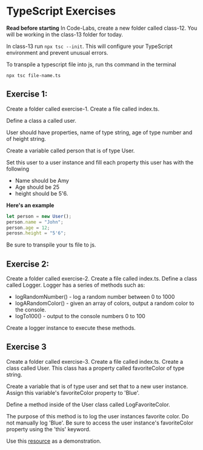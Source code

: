 # TypeScript Exercises

**Read before starting**
In Code-Labs, create a new folder called class-12. You will be working in the class-13 folder for today.

In class-13 run `npx tsc --init`. This will configure your TypeScript environment and prevent unusual errors.

To transpile a typescript file into js, run ths command in the terminal

```
npx tsc file-name.ts
```

## Exercise 1:

Create a folder called exercise-1. Create a file called index.ts.

Define a class a called user.

User should have properties, name of type string, age of type number and of height string.

Create a variable called person that is of type User.

Set this user to a user instance and fill each property this user has with the following

- Name should be Amy
- Age should be 25
- height should be 5'6.

**Here's an example**

```js
let person = new User();
person.name = "John";
person.age = 12;
perosn.height = "5'6";
```

Be sure to transpile your ts file to js.

## Exercise 2:

Create a folder called exercise-2. Create a file called index.ts.
Define a class called Logger.
Logger has a series of methods such as:

- logRandomNumber() - log a random number between 0 to 1000
- logARandomColor() - given an array of colors, output a random color to the console.
- logTo100() - output to the console numbers 0 to 100

Create a logger instance to execute these methods.

## Exercise 3

Create a folder called exercise-3. Create a file called index.ts.
Create a class called User. This class has a property called favoriteColor of type string.

Create a variable that is of type user and set that to a new user instance.
Assign this variable's favoriteColor property to 'Blue'. 

Define a method inside of the User class called LogFavoriteColor. 

The purpose of this method is to log the user instances favorite color. Do not manually log 'Blue'. Be sure to access the user instance's favoriteColor property using the 'this' keyword.

Use this [resource](https://www.w3schools.com/js/js_classes.asp) as a demonstration.

